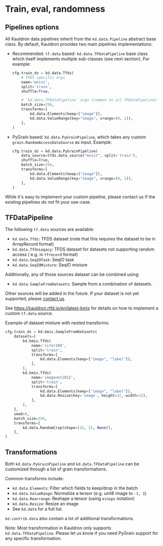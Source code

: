 # Train, eval, randomness

## Pipelines options

All Kauldron data pipelines inherit from the `kd.data.Pipeline` abstract base class.
By default, Kauldron provides two main pipelines implementations:

*   Recommended: `tf.data` based: `kd.data.TFDataPipeline` base class which
    itself implements multiple sub-classes (see next section). For example:

    ```python
    cfg.train_ds = kd.data.Tfds(
        # TFDS specific args
        name='mnist',
        split='train',
        shuffle=True,

        # `kd.data.TFDataPipeline` args (common to all TFDataPipeline)
        batch_size=256,
        transforms=[
            kd.data.Elements(keep=["image"]),
            kd.data.ValueRange(key="image", vrange=(0, 1)),
        ],
    )
    ```

*   PyGrain based: `kd.data.PyGrainPipeline`, which takes any custom
    `grain.RandomAccessDataSource` as input. Example:

    ```python
    cfg.train_ds = kd.data.PyGrainPipeline(
        data_source=tfds.data_source("mnist", split='train'),
        shuffle=True,
        batch_size=256,
        transforms=[
            kd.data.Elements(keep=["image"]),
            kd.data.ValueRange(key="image", vrange=(0, 1)),
        ],
    )
    ```

While it's easy to implement your custom pipeline, please contact us if the
existing pipelines do not fit your use-case.

## TFDataPipeline

The following `tf.data` sources are available:

*   `kd.data.Tfds`: TFDS dataset (note that this requires the dataset to be in
    ArrayRecord format)
*   `kd.data.TfdsLegacy`: TFDS dataset for datasets not supporting random access
    ( e.g. in `tfrecord` format)
*   `kd.data.SeqIOTask`: SeqIO task
*   `kd.data.SeqIOMixture`: SeqIO mixture

Additionally, any of those sources dataset can be combined using:

*   `kd.data.SampleFromDatasets`: Sample from a combination of datasets.

Other sources will be added in the future. If your dataset is not yet supported,
please [contact us](https://kauldron.rtfd.io/en/latest-help#bugs-feedback).

See https://kauldron.rtfd.io/en/latest-kmix for details on how to implement a custom `tf.data` source.

Example of dataset mixture with nested transforms:

```python
cfg.train_ds = kd.kmix.SampleFromDatasets(
    datasets=[
        kd.kmix.Tfds(
            name='cifar100',
            split='train',
            transforms=[
                kd.data.Elements(keep=["image", "label"]),
            ],
        ),
        kd.kmix.Tfds(
            name='imagenet2012',
            split='train',
            transforms=[
                kd.data.Elements(keep=["image", "label"]),
                kd.data.Resize(key='image', height=32, width=32),
            ],
        ),
    ],
    seed=0,
    batch_size=256,
    transforms=[
        kd.data.RandomCrop(shape=(15, 15, None)),
    ],
)
```

## Transformations

Both `kd.data.PyGrainPipeline` and `kd.data.TFDataPipeline` can be customized
through a list of grain transformations.

Common transforms include:

*   `kd.data.Elements`: Filter which fields to keep/drop in the batch
*   `kd.data.ValueRange`: Normalize a tensor (e.g. uint8 image to `-1, 1`)
*   `kd.data.Rearrange`: Reshape a tensor (using `einops` notation)
*   `kd.data.Resize`: Resize an image
*   See `kd.data` for a full list.

`kd.contrib.data` also contain a lot of additional transformations.

Note: Most transformation in Kauldron only supports `kd.data.TFDataPipeline`.
Please let us know if you need PyGrain support for any specific transformation.
